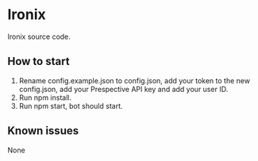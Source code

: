 # Ironix
Ironix source code.
## How to start
1. Rename config.example.json to config.json, add your token to the new config.json, add your Prespective API key and add your user ID.
2. Run npm install.
3. Run npm start, bot should start.

## Known issues
None
